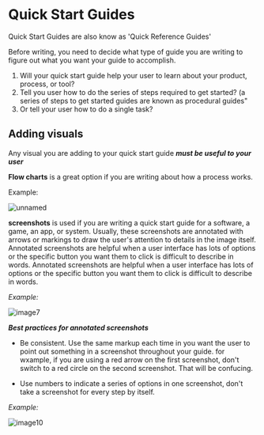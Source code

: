 # Quick Start Guides
Quick Start Guides are also know as 'Quick Reference Guides'

Before writing, you need to decide what type of guide you are writing to figure out what you want your guide to accomplish.

1. Will your quick start guide help your user to learn about your product, process, or tool?
2. Tell you user how to do the series of steps required to get started? (a series of steps to get started guides are known as procedural guides"
3. Or tell your user how to do a single task?

## Adding visuals
Any visual you are adding to your quick start guide ***must be useful to your user***

**Flow charts** is a great option if you are writing about how a process works.

Example:

![unnamed](https://user-images.githubusercontent.com/60129693/114691046-8ff5ee80-9d17-11eb-8a8e-f77f6caa8b7d.png)


**screenshots** is used if you are writing a quick start guide for a software, a game, an app, or system.
Usually, these screenshots are annotated with arrows or markings to draw the user's attention to details in the image itself. Annotated screenshots are helpful when a user interface has lots of options or the specific button you want them to click is difficult to describe in words. Annotated screenshots are helpful when a user interface has lots of options or the specific button you want them to click is difficult to describe in words.

*Example:*

![image7](https://user-images.githubusercontent.com/60129693/114692882-56be7e00-9d19-11eb-8abd-02724932d373.png)


***Best practices for annotated screenshots***

- Be consistent. Use the same markup each time in you want the user to point out something in a screenshot throughout your guide. for wxample, if you are using a red arrow on the first screenshot, don't switch to a red circle on the second screenshot. That will be confucing.

- Use numbers to indicate a series of options in one screenshot, don't take a screenshot for every step by itself.

*Example:*

![image10](https://user-images.githubusercontent.com/60129693/114692909-5d4cf580-9d19-11eb-95e6-5fa51173a496.png)


